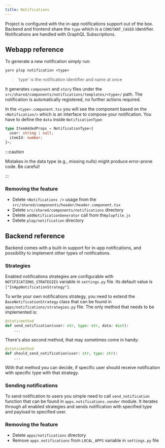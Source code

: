 ```yaml
---
title: Notifications
---
```


Project is configured with the in-app notifications support out of the box. Backend and frontend share the `type` which is a `CONSTANT_CASED` identifier. Notifications are handled with GraphQL Subscriptions.

## Webapp reference

To generate a new notification simply run:

```shell
yarn plop notification <type>
```

> `type' is the notification identifier and name at once

It generates `component` and `story` files under the `src/shared/components/notifications/templates/<type>/` path. The notification is automatically registered, no further actions required.

In the `<type>.component.tsx` you will see the component based on the `<Notification/>` which is an interface to compose your notification. You have to define the `data` inside `NotificationType`:

```typescript
type ItemAddedProps = NotificationType<{
  user: string | null;
  itemId: number;
}>;
```

:::caution

Mistakes in the data type (e.g., missing nulls) might produce error-prone code. Be careful!

:::

### Removing the feature

- Delete `<Notifications />` usage from the `src/shared/components/header/header.component.tsx`
- Delete `src/shared/components/notifications` directory
- Delete `addNotificationGenerator` call from the`plopfile.js`
- Delete `plop/notification` directory

## Backend reference

Backend comes with a built-in support for in-app notifications, and possibility to implement other types of notifications.

### Strategies

Enabled notifications strategies are configurable with `NOTIFICATIONS_STRATEGIES` variable in `settings.py` file. Its default value is `["InAppNotificationStrategy"]`.

To write your own notifications strategy, you need to extend the `BaseNotificationStrategy` class that can be found in `apps/notifications/strategies.py` file. The only method that needs to be implemented is:

```python
@staticmethod
def send_notification(user: str, type: str, data: dict):
    ...
```

There's also second method, that may sometimes come in handy:

```python
@staticmethod
def should_send_notification(user: str, type: str):
    ...
```

With that method you can decide, if specific user should receive notification with specific type with that strategy.

### Sending notifications

To send notification to users you simple need to call `send_notification` function that can be found in `apps.notifications.sender` module. It iterates through all enabled strategies and sends notification with specified type and payload to specified user.

### Removing the feature

- Delete `apps/notifications` directory
- Remove `apps.notifications` from `LOCAL_APPS` variable in `settings.py` file
